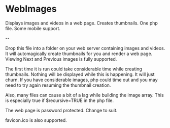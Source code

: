 # WebImages

Displays images and videos in a web page.  Creates thumbnails. One php file.  Some mobile support.

--

Drop this file into a folder on your web server containing images and videos.  It will automagically create thumbnails for you and render a web page.  Viewing Next and Previous images is fully supported.

The first time it is run could take considerable time while creating thumbnails. Nothing will be displayed while this is happening. It will just churn. If you have considerable images, php could time out and you may need to try again resuming the thumbnail creation.

Also, many files can cause a bit of a lag while building the image array.  This is especially true if $recursive=TRUE in the php file.

The web page is password protected.  Change to suit.

favicon.ico is also supported.
